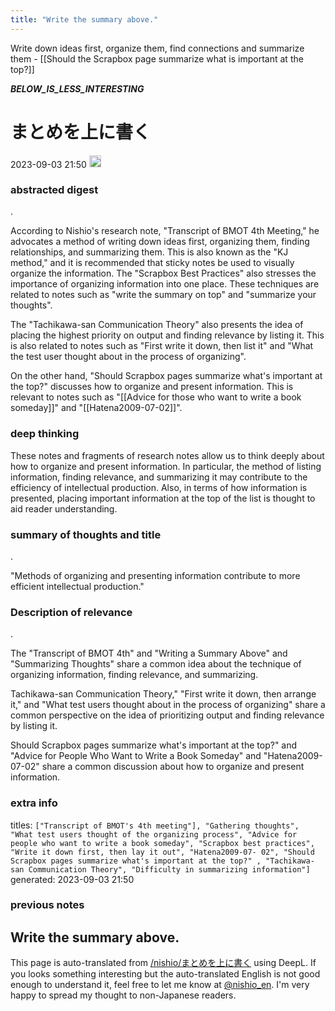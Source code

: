 ```yaml
---
title: "Write the summary above."
---
```


Write down ideas first, organize them, find connections and summarize them
    - [[Should the Scrapbox page summarize what is important at the top?]]

___BELOW_IS_LESS_INTERESTING___
# まとめを上に書く
 2023-09-03 21:50 <img src='https://scrapbox.io/api/pages/nishio-en/omni/icon' alt='omni.icon' height="19.5"/>
### abstracted digest
.

According to Nishio's research note, "Transcript of BMOT 4th Meeting," he advocates a method of writing down ideas first, organizing them, finding relationships, and summarizing them. This is also known as the "KJ method," and it is recommended that sticky notes be used to visually organize the information. The "Scrapbox Best Practices" also stresses the importance of organizing information into one place. These techniques are related to notes such as "write the summary on top" and "summarize your thoughts".

The "Tachikawa-san Communication Theory" also presents the idea of placing the highest priority on output and finding relevance by listing it. This is also related to notes such as "First write it down, then list it" and "What the test user thought about in the process of organizing".

On the other hand, "Should Scrapbox pages summarize what's important at the top?" discusses how to organize and present information. This is relevant to notes such as "[[Advice for those who want to write a book someday]]" and "[[Hatena2009-07-02]]".

### deep thinking

These notes and fragments of research notes allow us to think deeply about how to organize and present information. In particular, the method of listing information, finding relevance, and summarizing it may contribute to the efficiency of intellectual production. Also, in terms of how information is presented, placing important information at the top of the list is thought to aid reader understanding.

### summary of thoughts and title
.

"Methods of organizing and presenting information contribute to more efficient intellectual production."

### Description of relevance
.

The "Transcript of BMOT 4th" and "Writing a Summary Above" and "Summarizing Thoughts" share a common idea about the technique of organizing information, finding relevance, and summarizing.

Tachikawa-san Communication Theory," "First write it down, then arrange it," and "What test users thought about in the process of organizing" share a common perspective on the idea of prioritizing output and finding relevance by listing it.

Should Scrapbox pages summarize what's important at the top?" and "Advice for People Who Want to Write a Book Someday" and "Hatena2009-07-02" share a common discussion about how to organize and present information.

### extra info
titles: `["Transcript of BMOT's 4th meeting"], "Gathering thoughts", "What test users thought of the organizing process", "Advice for people who want to write a book someday", "Scrapbox best practices", "Write it down first, then lay it out", "Hatena2009-07- 02", "Should Scrapbox pages summarize what's important at the top?" , "Tachikawa-san Communication Theory", "Difficulty in summarizing information"]`
generated: 2023-09-03 21:50
### previous notes
Write the summary above.
---
This page is auto-translated from [/nishio/まとめを上に書く](https://scrapbox.io/nishio/まとめを上に書く) using DeepL. If you looks something interesting but the auto-translated English is not good enough to understand it, feel free to let me know at [@nishio_en](https://twitter.com/nishio_en). I'm very happy to spread my thought to non-Japanese readers.